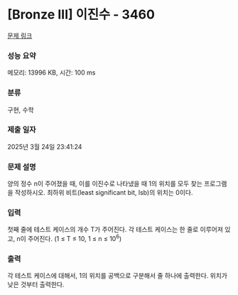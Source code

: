 # [Bronze III] 이진수 - 3460 

[문제 링크](https://www.acmicpc.net/problem/3460) 

### 성능 요약

메모리: 13996 KB, 시간: 100 ms

### 분류

구현, 수학

### 제출 일자

2025년 3월 24일 23:41:24

### 문제 설명

<p>양의 정수 n이 주어졌을 때, 이를 이진수로 나타냈을 때 1의 위치를 모두 찾는 프로그램을 작성하시오. 최하위 비트(least significant bit, lsb)의 위치는 0이다.</p>

### 입력 

 <p>첫째 줄에 테스트 케이스의 개수 T가 주어진다. 각 테스트 케이스는 한 줄로 이루어져 있고, n이 주어진다. (1 ≤ T ≤ 10, 1 ≤ n ≤ 10<sup>6</sup>)</p>

### 출력 

 <p>각 테스트 케이스에 대해서, 1의 위치를 공백으로 구분해서 줄 하나에 출력한다. 위치가 낮은 것부터 출력한다.</p>

